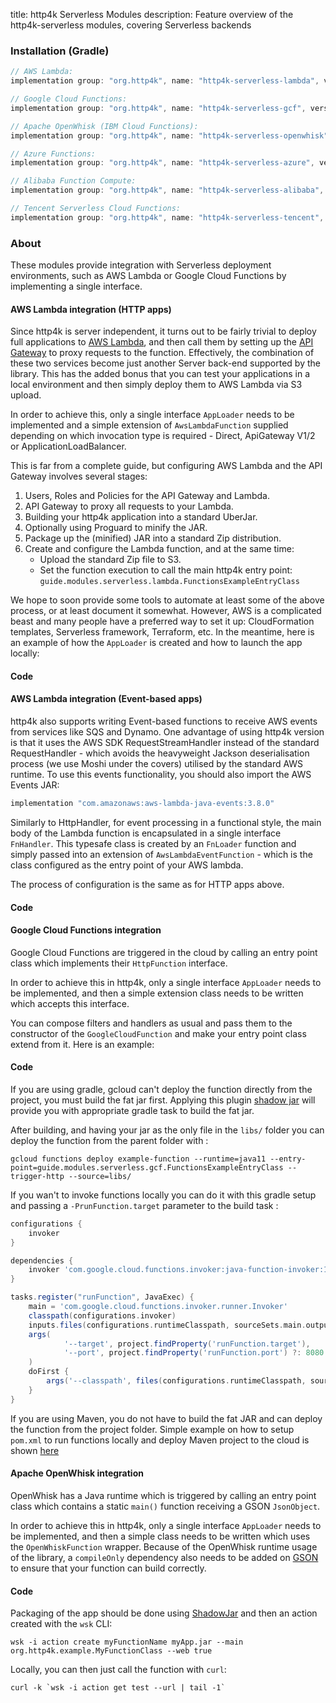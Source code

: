 title: http4k Serverless Modules
description: Feature overview of the http4k-serverless modules, covering Serverless backends

### Installation (Gradle)

```groovy
// AWS Lambda: 
implementation group: "org.http4k", name: "http4k-serverless-lambda", version: "4.32.2.0"

// Google Cloud Functions: 
implementation group: "org.http4k", name: "http4k-serverless-gcf", version: "4.32.2.0"

// Apache OpenWhisk (IBM Cloud Functions): 
implementation group: "org.http4k", name: "http4k-serverless-openwhisk", version: "4.32.2.0"

// Azure Functions: 
implementation group: "org.http4k", name: "http4k-serverless-azure", version: "4.32.2.0"

// Alibaba Function Compute: 
implementation group: "org.http4k", name: "http4k-serverless-alibaba", version: "4.32.2.0"

// Tencent Serverless Cloud Functions: 
implementation group: "org.http4k", name: "http4k-serverless-tencent", version: "4.32.2.0"
```

### About
These modules provide integration with Serverless deployment environments, such as AWS Lambda or Google Cloud Functions by implementing a single interface. 

#### AWS Lambda integration (HTTP apps)
Since http4k is server independent, it turns out to be fairly trivial to deploy full applications to [AWS Lambda](https://aws.amazon.com/lambda), and then call them by setting up the [API Gateway](https://aws.amazon.com/api-gateway) to proxy requests to the function. Effectively, the combination of these two services become just another Server back-end supported by the library. This has the added bonus that you can test your applications in a local environment and then simply deploy them to AWS Lambda via S3 upload.

In order to achieve this, only a single interface `AppLoader` needs to be implemented and a simple extension of `AwsLambdaFunction` supplied depending on which invocation type is required - Direct, ApiGateway V1/2 or ApplicationLoadBalancer.

This is far from a complete guide, but configuring AWS Lambda and the API Gateway involves several stages:

1. Users, Roles and Policies for the API Gateway and Lambda.
2. API Gateway to proxy all requests to your Lambda.
3. Building your http4k application into a standard UberJar.
4. Optionally using Proguard to minify the JAR.
5. Package up the (minified) JAR into a standard Zip distribution.
6. Create and configure the Lambda function, and at the same time:
    - Upload the standard Zip file to S3.
    - Set the function execution to call the main http4k entry point: `guide.modules.serverless.lambda.FunctionsExampleEntryClass`

We hope to soon provide some tools to automate at least some of the above process, or at least document it somewhat. However, AWS is a complicated beast and many people have a preferred way to set it up: CloudFormation templates, Serverless framework, Terraform, etc. In the meantime, here is an example of how the `AppLoader` is created and how to launch the app locally:

#### Code [<img class="octocat"/>](https://github.com/http4k/http4k/blob/master/src/docs/guide/reference/serverless/lambda/example.kt)

<script src="https://gist-it.appspot.com/https://github.com/http4k/http4k/blob/master/src/docs/guide/reference/serverless/lambda/example.kt"></script>

#### AWS Lambda integration (Event-based apps)
http4k also supports writing Event-based functions to receive AWS events from services like SQS and Dynamo. One advantage of using http4k version is that it uses the AWS SDK RequestStreamHandler instead of the standard RequestHandler - which avoids the heavyweight Jackson deserialisation process (we use Moshi under the covers) utilised by the standard AWS runtime. To use this events functionality, you should also import the AWS Events JAR:

```groovy
implementation "com.amazonaws:aws-lambda-java-events:3.8.0"
```

Similarly to HttpHandler, for event processing in a functional style, the main body of the Lambda function is encapsulated in a single interface `FnHandler`. This typesafe class is created by an `FnLoader` function and simply passed into an extension of `AwsLambdaEventFunction` - which is the class configured as the entry point of your AWS lambda.

The process of configuration is the same as for HTTP apps above.

#### Code [<img class="octocat"/>](https://github.com/http4k/http4k/blob/master/http4k-serverless/lambda/src/examples/kotlin/example_event_handling.kt)

<script src="https://gist-it.appspot.com/https://github.com/http4k/http4k/blob/master/http4k-serverless/lambda/src/examples/kotlin/example_event_handling.kt"></script>

#### Google Cloud Functions integration
Google Cloud Functions are triggered in the cloud by calling an entry point class which implements their `HttpFunction` interface.

In order to achieve this in http4k, only a single interface `AppLoader` needs to be implemented, and then a simple extension class needs to be written which accepts this interface.

You can compose filters and handlers as usual and pass them to the constructor of the `GoogleCloudFunction` and make your entry point class extend from it.
Here is an example:

#### Code [<img class="octocat"/>](https://github.com/http4k/http4k/blob/master/src/docs/guide/reference/serverless/gcf/example.kt)

<script src="https://gist-it.appspot.com/https://github.com/http4k/http4k/blob/master/src/docs/guide/reference/serverless/gcf/example.kt"></script>

If you are using gradle, gcloud can't deploy the function directly from the project, you must build the fat jar first.
Applying this plugin [shadow jar](https://imperceptiblethoughts.com/shadow/) will provide you with appropriate gradle task to build the fat jar.

After building, and having your jar as the only file in the `libs/` folder you can deploy the function from the parent folder with : 

```gcloud functions deploy example-function --runtime=java11 --entry-point=guide.modules.serverless.gcf.FunctionsExampleEntryClass --trigger-http --source=libs/```

If you wan't to invoke functions locally you can do it with this gradle setup and passing a `-PrunFunction.target` parameter to the build task : 
```groovy
configurations {
    invoker
}

dependencies {
    invoker 'com.google.cloud.functions.invoker:java-function-invoker:1.0.0-alpha-2-rc5'
}

tasks.register("runFunction", JavaExec) {
    main = 'com.google.cloud.functions.invoker.runner.Invoker'
    classpath(configurations.invoker)
    inputs.files(configurations.runtimeClasspath, sourceSets.main.output)
    args(
            '--target', project.findProperty('runFunction.target'),
            '--port', project.findProperty('runFunction.port') ?: 8080
    )
    doFirst {
        args('--classpath', files(configurations.runtimeClasspath, sourceSets.main.output).asPath)
    }
}
```

If you are using Maven, you do not have to build the fat JAR and can deploy the function from the project folder.
Simple example on how to setup `pom.xml` to run functions locally and deploy Maven project to the cloud is shown [here](https://cloud.google.com/functions/docs/first-java)

#### Apache OpenWhisk integration
OpenWhisk has a Java runtime which is triggered by calling an entry point class which contains a static `main()` function receiving a GSON `JsonObject`.

In order to achieve this in http4k, only a single interface `AppLoader` needs to be implemented, and then a simple class needs to be written which uses the `OpenWhiskFunction` wrapper. Because of the OpenWhisk runtime usage of the library, a `compileOnly` dependency also needs to be added on [GSON](https://mvnrepository.com/artifact/com.google.code.gson/gson) to ensure that your function can build correctly.

#### Code [<img class="octocat"/>](https://github.com/http4k/http4k/blob/master/src/docs/guide/reference/serverless/openwhisk/example.kt)

<script src="https://gist-it.appspot.com/https://github.com/http4k/http4k/blob/master/src/docs/guide/reference/serverless/openwhisk/example.kt"></script>

Packaging of the app should be done using [ShadowJar](https://imperceptiblethoughts.com/shadow/) and then an action created with the `wsk` CLI:

```
wsk -i action create myFunctionName myApp.jar --main org.http4k.example.MyFunctionClass --web true
```

Locally, you can then just call the function with `curl`:
```
curl -k `wsk -i action get test --url | tail -1`
```

[http4k]: https://http4k.org
